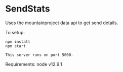 # SendStats
Uses the mountainproject data api to get send details.


To setup:
```
npm install
npm start

This server runs on port 5000.
```

Requirements:
  node v12.9.1
